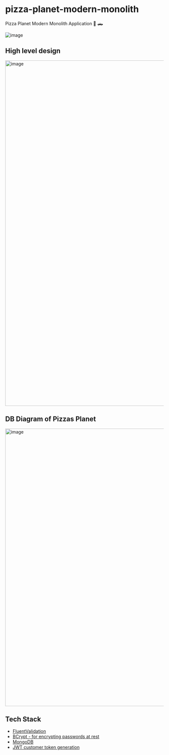 # pizza-planet-modern-monolith
Pizza Planet Modern Monolith Application 🍕 🛻

![image](https://user-images.githubusercontent.com/38886930/210684666-03c3544f-a177-48ec-8cf5-f16da8a2c0b0.png)

## High level design
<img width="1099" alt="image" src="https://user-images.githubusercontent.com/38886930/210846101-8af1aafb-a7f0-4f4c-a6b9-13dfe919cfa6.png">

## DB Diagram of Pizzas Planet
<img width="883" alt="image" src="https://user-images.githubusercontent.com/38886930/211625398-07555362-de8c-4398-802c-7c5d5541ca97.png">

## Tech Stack

- [FluentValidation](https://docs.fluentvalidation.net/en/latest/index.html)
- [BCrypt - for encrypting passwords at rest](https://www.nuget.org/packages/BCrypt.Net-Next)
- [MongoDB](https://www.mongodb.com/)
- [JWT customer token generation](https://jwt.io/)
